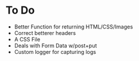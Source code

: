 # To Do
  * Better Function for returning HTML/CSS/Images
  * Correct betterer headers
  * A CSS File
  * Deals with Form Data w/post+put
  * Custom logger for capturing logs
